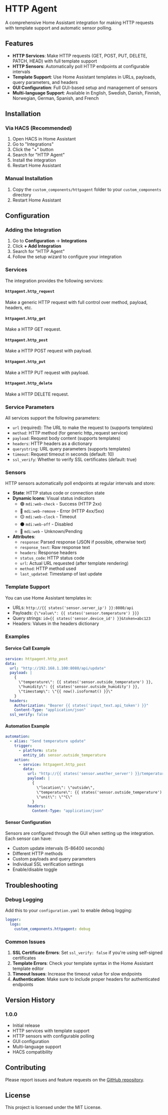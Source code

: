 # HTTP Agent

A comprehensive Home Assistant integration for making HTTP requests with template support and automatic sensor polling.

## Features

- **HTTP Services**: Make HTTP requests (GET, POST, PUT, DELETE, PATCH, HEAD) with full template support
- **HTTP Sensors**: Automatically poll HTTP endpoints at configurable intervals
- **Template Support**: Use Home Assistant templates in URLs, payloads, query parameters, and headers
- **GUI Configuration**: Full GUI-based setup and management of sensors
- **Multi-language Support**: Available in English, Swedish, Danish, Finnish, Norwegian, German, Spanish, and French

## Installation

### Via HACS (Recommended)

1. Open HACS in Home Assistant
2. Go to "Integrations"
3. Click the "+" button
4. Search for "HTTP Agent"
5. Install the integration
6. Restart Home Assistant

### Manual Installation

1. Copy the `custom_components/httpagent` folder to your `custom_components` directory
2. Restart Home Assistant

## Configuration

### Adding the Integration

1. Go to **Configuration** → **Integrations**
2. Click **+ Add Integration**
3. Search for "HTTP Agent"
4. Follow the setup wizard to configure your integration

### Services

The integration provides the following services:

#### `httpagent.http_request`
Make a generic HTTP request with full control over method, payload, headers, etc.

#### `httpagent.http_get`
Make a HTTP GET request.

#### `httpagent.http_post`
Make a HTTP POST request with payload.

#### `httpagent.http_put`
Make a HTTP PUT request with payload.

#### `httpagent.http_delete`
Make a HTTP DELETE request.

### Service Parameters

All services support the following parameters:

- `url` (required): The URL to make the request to (supports templates)
- `method`: HTTP method (for generic http_request service)
- `payload`: Request body content (supports templates)
- `headers`: HTTP headers as a dictionary
- `querystring`: URL query parameters (supports templates)
- `timeout`: Request timeout in seconds (default: 10)
- `ssl_verify`: Whether to verify SSL certificates (default: true)

### Sensors

HTTP sensors automatically poll endpoints at regular intervals and store:

- **State**: HTTP status code or connection state
- **Dynamic Icons**: Visual status indicators
  - 🟢 `mdi:web-check` - Success (HTTP 2xx)
  - 🔴 `mdi:web-remove` - Error (HTTP 4xx/5xx)
  - 🟡 `mdi:web-clock` - Timeout
  - ⚫ `mdi:web-off` - Disabled
  - 🔵 `mdi:web` - Unknown/Pending
- **Attributes**:
  - `response`: Parsed response (JSON if possible, otherwise text)
  - `response_text`: Raw response text
  - `headers`: Response headers
  - `status_code`: HTTP status code
  - `url`: Actual URL requested (after template rendering)
  - `method`: HTTP method used
  - `last_updated`: Timestamp of last update

### Template Support

You can use Home Assistant templates in:
- URLs: `http://{{ states('sensor.server_ip') }}:8080/api`
- Payloads: `{\"value\": {{ states('sensor.temperature') }}}`
- Query strings: `id={{ states('sensor.device_id') }}&token=abc123`
- Headers: Values in the headers dictionary

### Examples

#### Service Call Example

```yaml
service: httpagent.http_post
data:
  url: "http://192.168.1.100:8080/api/update"
  payload: |
    {
      \"temperature\": {{ states('sensor.outside_temperature') }},
      \"humidity\": {{ states('sensor.outside_humidity') }},
      \"timestamp\": \"{{ now().isoformat() }}\"
    }
  headers:
    Authorization: "Bearer {{ states('input_text.api_token') }}"
    Content-Type: "application/json"
  ssl_verify: false
```

#### Automation Example

```yaml
automation:
  - alias: "Send temperature update"
    trigger:
      - platform: state
        entity_id: sensor.outside_temperature
    action:
      - service: httpagent.http_post
        data:
          url: "http://{{ states('sensor.weather_server') }}/temperature"
          payload: |
            {
              \"location\": \"outside\",
              \"temperature\": {{ states('sensor.outside_temperature') }},
              \"unit\": \"°C\"
            }
          headers:
            Content-Type: "application/json"
```

#### Sensor Configuration

Sensors are configured through the GUI when setting up the integration. Each sensor can have:

- Custom update intervals (5-86400 seconds)
- Different HTTP methods
- Custom payloads and query parameters
- Individual SSL verification settings
- Enable/disable toggle

## Troubleshooting

### Debug Logging

Add this to your `configuration.yaml` to enable debug logging:

```yaml
logger:
  logs:
    custom_components.httpagent: debug
```

### Common Issues

1. **SSL Certificate Errors**: Set `ssl_verify: false` if you're using self-signed certificates
2. **Template Errors**: Check your template syntax in the Home Assistant template editor
3. **Timeout Issues**: Increase the timeout value for slow endpoints
4. **Authentication**: Make sure to include proper headers for authenticated endpoints

## Version History

### 1.0.0
- Initial release
- HTTP services with template support
- HTTP sensors with configurable polling
- GUI configuration
- Multi-language support
- HACS compatibility

## Contributing

Please report issues and feature requests on the [GitHub repository](https://github.com/dsorlov/httpAgent).

## License

This project is licensed under the MIT License.